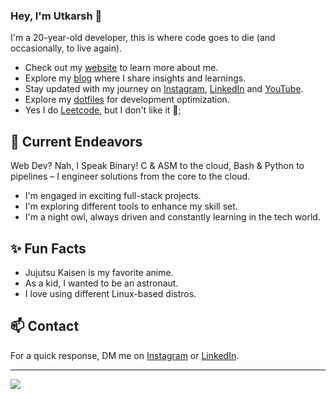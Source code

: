 ### Hey, I'm Utkarsh 👋 

I'm a 20-year-old developer, this is where code goes to die (and occasionally, to live again).

- Check out my [website](https://utkarshs-terminal.netlify.app/) to learn more about me.
- Explore my [blog](https://medium.com/@sankalp.1519) where I share insights and learnings.
- Stay updated with my journey on [Instagram](https://www.instagram.com/utkarsh_maurya17/), [LinkedIn](https://www.linkedin.com/in/utkarsh-maurya-connect/) and [YouTube](https://www.youtube.com/@tss.TheSkillShow).
- Explore my [dotfiles](https://github.com/pro-utkarshM/dotfiles) for development optimization.
- Yes I do [Leetcode](https://leetcode.com/pro-utkarshM/), but I don't like it 🙂;

## 🔭 Current Endeavors 

Web Dev? Nah, I Speak Binary! C & ASM to the cloud, Bash & Python to pipelines – I engineer solutions from the core to the cloud.

- I'm engaged in exciting full-stack projects.
- I'm exploring different tools to enhance my skill set.
- I'm a night owl, always driven and constantly learning in the tech world.

## ✨ Fun Facts 

- Jujutsu Kaisen is my favorite anime.
- As a kid, I wanted to be an astronaut.
- I love using different Linux-based distros.

## 📫 Contact

 For a quick response, DM me on [Instagram](https://www.instagram.com/gilfoyle_2.0/) or [LinkedIn](https://www.linkedin.com/in/utkarsh-maurya-connect/). 
 
---
[![](https://visitcount.itsvg.in/api?id=pro-utkarshM&icon=0&color=0)](https://visitcount.itsvg.in)


